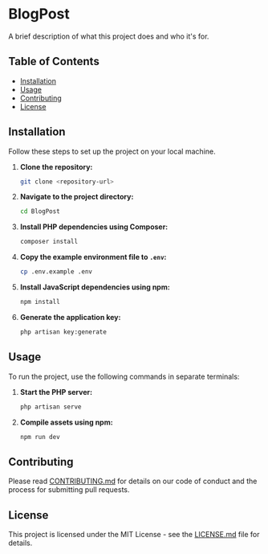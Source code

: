 # BlogPost

A brief description of what this project does and who it's for.

## Table of Contents

- [Installation](#installation)
- [Usage](#usage)
- [Contributing](#contributing)
- [License](#license)

## Installation

Follow these steps to set up the project on your local machine.

1. **Clone the repository:**

    ```sh
    git clone <repository-url>
    ```

2. **Navigate to the project directory:**

    ```sh
    cd BlogPost
    ```

3. **Install PHP dependencies using Composer:**

    ```sh
    composer install
    ```

4. **Copy the example environment file to `.env`:**

    ```sh
    cp .env.example .env
    ```

5. **Install JavaScript dependencies using npm:**

    ```sh
    npm install
    ```

6. **Generate the application key:**

    ```sh
    php artisan key:generate
    ```

## Usage

To run the project, use the following commands in separate terminals:

1. **Start the PHP server:**

    ```sh
    php artisan serve
    ```

2. **Compile assets using npm:**

    ```sh
    npm run dev
    ```

## Contributing

Please read [CONTRIBUTING.md](CONTRIBUTING.md) for details on our code of conduct and the process for submitting pull requests.

## License

This project is licensed under the MIT License - see the [LICENSE.md](LICENSE.md) file for details.
